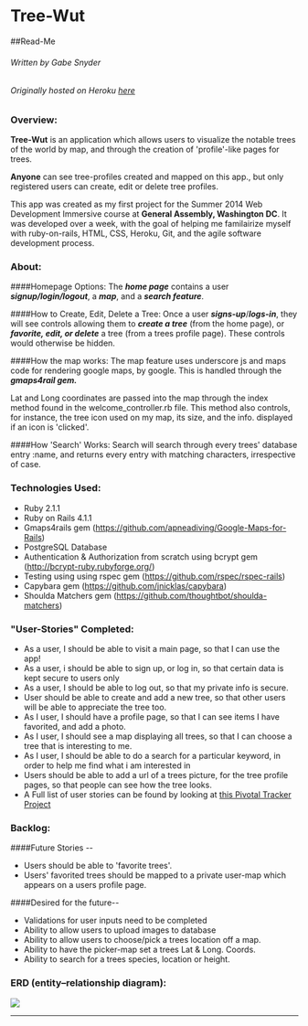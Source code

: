 # Tree-Wut

##Read-Me
###### Written by Gabe Snyder
###### Originally hosted on Heroku [here](http://tree-wut.herokuapp.com/)

### Overview:

**Tree-Wut** is an application which allows users to visualize the notable trees of the world by map, and through the creation of 'profile'-like pages for trees. 

**Anyone** can see tree-profiles created and mapped on this app., but only registered users can create, edit or delete tree profiles.

This app was created as my first project for the Summer 2014 Web Development Immersive course at **General Assembly, Washington DC**. It was developed over a week, with the goal of helping me familairize myself with ruby-on-rails, HTML, CSS, Heroku, Git, and the agile software development process.

### About:

####Homepage Options:
The ***home page*** contains a user *****signup/login/logout*****, a *****map*****, and a *****search feature*****.

####How to Create, Edit, Delete a Tree:
Once a user ***signs-up***/***logs-in***, they will see controls allowing them to ***create a tree*** (from the home page), or ***favorite, edit, or delete*** a tree (from a trees profile page). These controls would otherwise be hidden.

####How the map works:
The map feature uses underscore js and maps code for rendering google maps, by google. This is handled through the ***gmaps4rail gem.***

Lat and Long coordinates are passed into the map through the index method found in the welcome_controller.rb file. This method also controls, for instance, the tree icon used on my map, its size, and the info. displayed if an icon is 'clicked'.

####How 'Search' Works:
Search will search through every trees' database entry :name, and returns every entry with matching characters, irrespective of case.






### Technologies Used:

* Ruby 2.1.1
* Ruby on Rails 4.1.1
* Gmaps4rails gem (https://github.com/apneadiving/Google-Maps-for-Rails) 
* PostgreSQL Database
* Authentication & Authorization from scratch using bcrypt gem (http://bcrypt-ruby.rubyforge.org/)
* Testing using using rspec gem (https://github.com/rspec/rspec-rails)
* Capybara gem (https://github.com/jnicklas/capybara)
* Shoulda Matchers gem (https://github.com/thoughtbot/shoulda-matchers) 

### "User-Stories" Completed:

* As a user, I should be able to visit a main page, so that I can use the app!
* As a user, i should be able to sign up, or log in, so that certain data is kept secure to users only
* As a user, I should be able to log out, so that my private info is secure.
* User should be able to create and add a new tree, so that other users will be able to appreciate the tree too.
* As I user, I should have a profile page, so that I can see items I have favorited, and add a photo.
* As I user, I should see a map displaying all trees, so that I can choose a tree that is interesting to me.
* As I user, I should be able to do a search for a particular keyword, in order to help me find what i am interested in
* Users should be able to add a url of a trees picture, for the tree profile pages, so that people can see how the tree looks.
* A Full list of user stories can be found by looking at [this Pivotal Tracker Project](https://www.pivotaltracker.com/s/projects/1086790)

### Backlog:
####Future Stories --
* Users should be able to 'favorite trees'.
* Users' favorited trees should be mapped to a private user-map
which appears on a users profile page.

####Desired for the future--
* Validations for user inputs need to be completed
* Ability to allow users to upload images to database
* Ability to allow users to choose/pick a trees location off a map.
* Ability to have the picker-map set a trees Lat & Long. Coords.
* Ability to search for a trees species, location or height.





### ERD (entity–relationship diagram):
![](/Users/gabe/Desktop/midterm_app_erd.jpg?raw=true)

---
